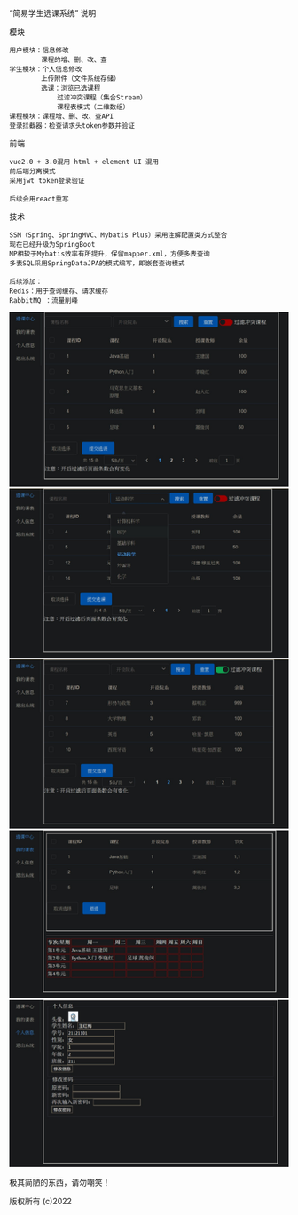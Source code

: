 “简易学生选课系统” 说明

模块
    
    用户模块：信息修改
            课程的增、删、改、查
    学生模块：个人信息修改
            上传附件（文件系统存储）
            选课：浏览已选课程
                过滤冲突课程（集合Stream）
                课程表模式（二维数组）
    课程模块：课程增、删、改、查API
    登录拦截器：检查请求头token参数并验证

前端

    vue2.0 + 3.0混用 html + element UI 混用
    前后端分离模式
    采用jwt token登录验证

    后续会用react重写

技术

    SSM（Spring、SpringMVC、Mybatis Plus）采用注解配置类方式整合
    现在已经升级为SpringBoot
    MP相较于Mybatis效率有所提升，保留mapper.xml，方便多表查询
    多表SQL采用SpringDataJPA的模式编写，即嵌套查询模式
    
    后续添加：
    Redis：用于查询缓存、请求缓存
    RabbitMQ ：流量削峰

![image](img/1.jpg)
![image](img/2.jpg)
![image](img/3.jpg)
![image](img/4.jpg)
![image](img/5.jpg)


极其简陋的东西，请勿嘲笑！


版权所有 (c)2022